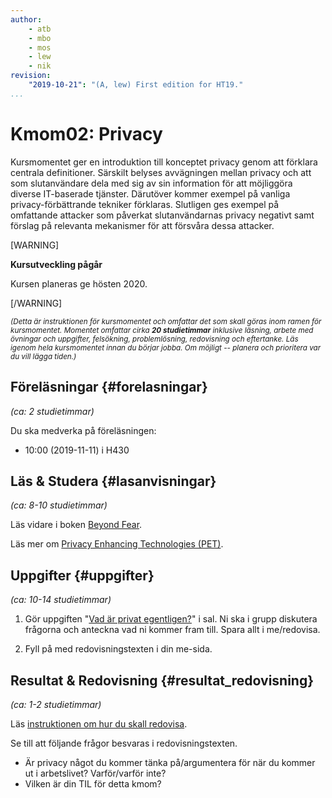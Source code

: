 ```yaml
---
author:
    - atb
    - mbo
    - mos
    - lew
    - nik
revision:
    "2019-10-21": "(A, lew) First edition for HT19."
...
```

Kmom02: Privacy
==================================

Kursmomentet ger en introduktion till konceptet privacy genom att förklara centrala definitioner. Särskilt belyses avvägningen mellan privacy och att som slutanvändare dela med sig av sin information för att möjliggöra diverse IT-baserade tjänster. Därutöver kommer exempel på vanliga privacy-förbättrande tekniker förklaras. Slutligen ges exempel på omfattande attacker som påverkat slutanvändarnas privacy negativt samt förslag på relevanta mekanismer för att försvåra dessa attacker.

[WARNING]

**Kursutveckling pågår**

Kursen planeras ge hösten 2020.

[/WARNING]



<!--more-->

<small><i>(Detta är instruktionen för kursmomentet och omfattar det som skall göras inom ramen för kursmomentet. Momentet omfattar cirka **20 studietimmar** inklusive läsning, arbete med övningar och uppgifter, felsökning, problemlösning, redovisning och eftertanke. Läs igenom hela kursmomentet innan du börjar jobba. Om möjligt -- planera och prioritera var du vill lägga tiden.)</i></small>



Föreläsningar  {#forelasningar}
---------------------------------

*(ca: 2 studietimmar)*

Du ska medverka på föreläsningen:

* 10:00 (2019-11-11) i H430



Läs &amp; Studera  {#lasanvisningar}
---------------------------------

*(ca: 8-10 studietimmar)*

Läs vidare i boken [Beyond Fear](/kunskap/boken-beyond-fear).

Läs mer om [Privacy Enhancing Technologies (PET)](https://www.priv.gc.ca/en/opc-actions-and-decisions/research/explore-privacy-research/2017/pet_201711/).



Uppgifter  {#uppgifter}
-------------------------------------------

*(ca: 10-14 studietimmar)*

1. Gör uppgiften "[Vad är privat egentligen?](uppgift/diskussion-vad-ar-privat-egentligen)" i sal. Ni ska i grupp diskutera frågorna och anteckna vad ni kommer fram till. Spara allt i me/redovisa.

1. Fyll på med redovisningstexten i din me-sida.

<!--
### Övningar {#ovningar}

Finns det övningar som studenten gör för att förbereda sig inför uppgifterna?



### Uppgifter {#uppgifter}

1. Gör uppgiften "[Vad är privat egentligen?](uppgift/diskussion-vad-ar-privat-egentligen)". Ni ska i grupp diskutera frågorna och anteckna vad ni kommer fram till. Spara allt i me/redovisa. -->


Resultat & Redovisning  {#resultat_redovisning}
-----------------------------------------------

*(ca: 1-2 studietimmar)*

Läs [instruktionen om hur du skall redovisa](./../redovisa).

Se till att följande frågor besvaras i redovisningstexten.

* Är privacy något du kommer tänka på/argumentera för när du kommer ut i arbetslivet? Varför/varför inte?
* Vilken är din TIL för detta kmom?
